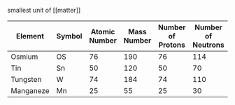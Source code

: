 smallest unit of [[matter]]

| Element   | Symbol | Atomic Number | Mass Number | Number of Protons | Number of Neutrons | Number of Electrons |
| --------- | ------ | ------------- | ----------- | ----------------- | ------------------ | ------------------- |
| Osmium    | OS     | 76            | 190         | 76                | 114                | 76                  |
| Tin       | Sn     | 50            | 120         | 50                | 70                 | 50                  |
| Tungsten  | W      | 74            | 184         | 74                | 110                | 74                  |
| Manganeze | Mn     | 25            | 55          | 25                | 30                 | 25                  |

